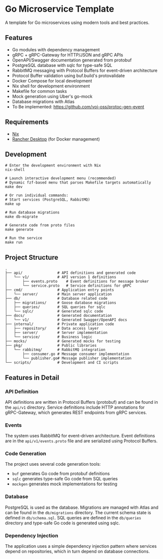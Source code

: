 # Go Microservice Template

A template for Go microservices using modern tools and best practices.

## Features

- Go modules with dependency management
- gRPC + gRPC-Gateway for HTTP/JSON and gRPC APIs
- OpenAPI/Swagger documentation generated from protobuf
- PostgreSQL database with sqlc for type-safe SQL
- RabbitMQ messaging with Protocol Buffers for event-driven architecture
- Protocol Buffer validation using buf.build's protovalidate
- Docker Compose for local development
- Nix shell for development environment
- Makefile for common tasks
- Mock generation using Uber's go-mock
- Database migrations with Atlas
- To Be implemented: https://github.com/voi-oss/protoc-gen-event

## Requirements

- [Nix](https://nixos.org/download.html)
- [Rancher Desktop](https://rancherdesktop.io/) (for Docker management)

## Development

```shell
# Enter the development environment with Nix
nix-shell

# Launch interactive development menu (recommended)
# Dynamic fzf-based menu that parses Makefile targets automatically
make dev

# Or run individual commands:
# Start services (PostgreSQL, RabbitMQ)
make up

# Run database migrations
make db-migrate

# Generate code from proto files
make generate

# Run the service
make run
```

## Project Structure

```
.
├── api/                # API definitions and generated code
│   └── v1/             # API version 1 definitions
│       ├── events.proto    # Event definitions for message broker
│       └── service.proto   # Service definitions for gRPC
├── cmd/                # Application entry points
│   └── server/         # Main server application
├── db/                 # Database related code
│   ├── migrations/     # Goose database migrations
│   ├── queries/        # SQL queries for sqlc
│   └── sqlc/           # Generated sqlc code
├── docs/               # Generated documentation
│   └── v1/             # Generated Swagger/OpenAPI docs
├── internal/           # Private application code
│   ├── repository/     # Data access layer
│   ├── server/         # Server implementation
│   └── service/        # Business logic
├── mocks/              # Generated mocks for testing
├── pkg/                # Public libraries
│   └── rabbitmq/       # RabbitMQ integration
│       ├── consumer.go # Message consumer implementation
│       └── publisher.go# Message publisher implementation
└── scripts/            # Development and CI scripts
```

## Features in Detail

### API Definition

API definitions are written in Protocol Buffers (protobuf) and can be found in the `api/v1` directory. Service definitions include HTTP annotations for gRPC-Gateway, which generates REST endpoints from gRPC services.

### Events

The system uses RabbitMQ for event-driven architecture. Event definitions are in the `api/v1/events.proto` file and are serialized using Protocol Buffers.

### Code Generation

The project uses several code generation tools:
- `buf` generates Go code from protobuf definitions
- `sqlc` generates type-safe Go code from SQL queries
- `mockgen` generates mock implementations for testing

### Database

PostgreSQL is used as the database. Migrations are managed with Atlas and can be found in the `db/migrations` directory. The current schema state is defined in `db/schema.sql`. SQL queries are defined in the `db/queries` directory and type-safe Go code is generated using sqlc.

### Dependency Injection

The application uses a simple dependency injection pattern where services depend on repositories, which in turn depend on database connections.